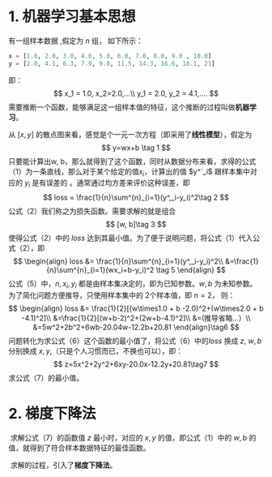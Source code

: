 # 1. 机器学习基本思想

有一组样本数据 ,假定为 $n$ 组， 如下所示：

```python
x = [1.0, 2.0, 3.0, 4.0, 5.0, 6.0, 7.0, 8.0, 9.0 , 10.0]
y = [2.0, 4.1, 6.3, 7.9, 9.8, 11.5, 14.3, 16.6, 18.1, 21]
```

即：
$$
x_1 = 1.0,  x_2=2.0,...\\
y_1 = 2.0, y_2 = 4.1,....
$$
 需要推断一个函数，能够满足这一组样本值的特征，这个推断的过程叫做**机器学习**。

从 $[x, y]$ 的散点图来看，感觉是个一元一次方程（即采用了**线性模型**），假定为
$$
y=wx+b \tag 1
$$
只要能计算出w, b，那么就得到了这个函数，同时从数据分布来看，求得的公式（1）为一条直线，那么对于某个给定的值$x_i$，计算出的值 $y^`_i$ 跟样本集中对应的 $y_i$ 是有误差的 。通常通过均方差来评价这种误差，即
$$
loss = \frac{1}{n}\sum^{n}_{i=1}(y^,_i-y_i)^2\tag 2
$$
公式（2）我们称之为损失函数。需要求解的就是组合
$$
[w, b]\tag 3
$$
使得公式（2）中的 $loss$ 达到其最小值。为了便于说明问题，将公式（1）代入公式（2），即
$$
\begin{align}
loss &= \frac{1}{n}\sum^{n}_{i=1}(y^,_i-y_i)^2\\
&=\frac{1}{n}\sum^{n}_{i=1}(wx_i+b-y_i)^2
\tag 5
\end{align}
$$
公式（5）中，$n,x_i, y_i$ 都是由样本集决定的，即为已知参数。$w, b$ 为未知参数。为了简化问题方便推导，只使用样本集中的 2个样本值，即 $n = 2$， 则： 
$$
\begin{align}
loss &= \frac{1}{2}[(w\times1.0 + b -2.0)^2+(w\times2.0 + b -4.1)^2]\\
&=\frac{1}{2}[(w+b-2)^2+(2w+b-4.1)^2]\\
&=(推导省略...）\\
&=5w^2+2b^2+6wb-20.04w-12.2b+20.81
\end{align}\tag6
$$
问题转化为求公式（6）这个函数的最小值了，将公式（6）中的$loss$ 换成 $z$,  $w,b$分别换成 $x, y$,（只是个人习惯而已，不换也可以），即：
$$
z=5x^2+2y^2+6xy-20.0x-12.2y+20.81\tag7
$$
求公式（7）的最小值。

# 2. 梯度下降法

​     求解公式（7）的函数值 $z$ 最小时，对应的 $x, y$ 的值，即公式（1）中的 $w, b$ 的值，就得到了符合样本数据特征的最佳函数。

​     求解的过程，引入了**梯度下降法**。





